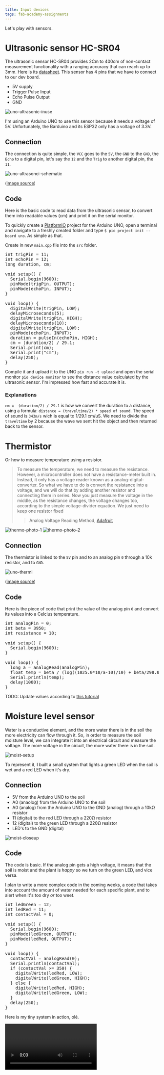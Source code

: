 ```yaml
---
title: Input devices
tags: fab-academy-assignments
---
```


Let's play with sensors.

# Ultrasonic sensor HC-SR04

The ultrasonic sensor HC-SR04 provides 2Cm to 400cm of non-contact measurement functionality with a ranging accuracy that can reach up to 3mm. Here is its [datasheet](https://cdn.sparkfun.com/datasheets/Sensors/Proximity/HCSR04.pdf). This sensor has 4 pins that we have to connect to our dev board.

- 5V supply
- Trigger Pulse Input
- Echo Pulse Output
- GND

![uno-ultrasonic-inuse](uno-ultrasonic-inuse.jpg)

I'm using an Arduino UNO to use this sensor because it needs a voltage of 5V. Unfortunately, the Barduino and its ESP32 only has a voltage of 3.3V.

## Connection

The connection is quite simple, the `VCC` goes to the `5V`, the `GND` to the `GND`, the `Echo` to a digital pin, let's say the `12` and the `Trig` to another digital pin, the `11`.

![uno-ultrasonci-schematic](uno-ultrasonic.jpg)

([image source](https://randomnerdtutorials.com/complete-guide-for-ultrasonic-sensor-hc-sr04/))
## Code

Here is the basic code to read data from the ultrasonic sensor, to convert them into readable values (cm) and print it on the serial monitor.

To quickly create a [PlatformIO](https://platformio.org/) project for the Arduino UNO, open a terminal and navigate to a freshly created folder and type `$ pio project init --board uno`. As simple as that.

Create in new `main.cpp` file into the `src` folder.

<pre>
int trigPin = 11;
int echoPin = 12;
long duration, cm;

void setup() {
  Serial.begin(9600);
  pinMode(trigPin, OUTPUT);
  pinMode(echoPin, INPUT);
}

void loop() {
  digitalWrite(trigPin, LOW);
  delayMicroseconds(5);
  digitalWrite(trigPin, HIGH);
  delayMicroseconds(10);
  digitalWrite(trigPin, LOW);
  pinMode(echoPin, INPUT);
  duration = pulseIn(echoPin, HIGH);
  cm = (duration/2) / 29.1;
  Serial.print(cm);
  Serial.print("cm");
  delay(250);
}
</pre>

Compile it and upload it to the UNO `pio run -t upload` and open the serial monitor `pio device monitor` to see the distance value calculated by the ultrasonic sensor. I'm impressed how fast and accurate it is.

### Explanations

`cm =  (duration/2) / 29.1` is how we convert the duration to a distance, using a formula: `distance = (traveltime/2) * speed of sound`. The speed of sound is `343m/s` wich is equal to 1/29.1 cm/uS. We need to divide the `traveltime` by 2 because the wave we sent hit the object and then returned back to the sensor.


# Thermistor

Or how to measure temperature using a resistor.

> To measure the temperature, we need to measure the resistance. However, a microcontroller does not have a resistance-meter built in. Instead, it only has a voltage reader known as a analog-digital-converter. So what we have to do is convert the resistance into a voltage, and we will do that by adding another resistor and connecting them in series. Now you just measure the voltage in the middle, as the resistance changes, the voltage changes too, according to the simple voltage-divider equation. We just need to keep one resistor fixed
> > Analog Voltage Reading Method, [Adafruit](https://learn.adafruit.com/thermistor/using-a-thermistor)

![thermo-photo-1](uno-thermo-photo-1.jpg)
![thermo-photo-2](uno-thermo-photo-2.jpg)

## Connection

The thermistor is linked to the `5V` pin and to an analog pin `0` through a 10k resistor, and to `GND`.

![uno-thermi](uno-thermi.png)

([image source](https://learn.adafruit.com/thermistor/using-a-thermistor))

## Code

Here is the piece of code that print the value of the analog pin `0` and convert its values into a Celcius temperature.

<pre>
int analogPin = 0;
int beta = 3950;
int resistance = 10;

void setup() {
  Serial.begin(9600);
}

void loop() {
  long a = analogRead(analogPin);
  float temp = beta / (log((1025.0*10/a-10)/10) + beta/298.0)-273.0;
  Serial.println(temp);
  delay(1000);
}
</pre>

TODO: Update values according to [this tutorial](https://computers.tutsplus.com/tutorials/how-to-read-temperatures-with-arduino--mac-53714)


# Moisture level sensor

Water is a conductive element, and the more water there is in the soil the more electricity can flow through it. So, in order to measure the soil moisture level, we can integrate it into an electrical circuit and measure the voltage. The more voltage in the circuit, the more water there is in the soil.

![moist-setup](moist-setup.jpg)

To represent it, I built a small system that lights a green LED when the soil is wet and a red LED when it's dry.

## Connection

- 5V from the Arduino UNO to the soil
- A0 (anaolog) from the Arduino UNO to the soil
- A0 (analog) from the Arduino UNO to the GND (analog) through a 10kΩ resistor
- 11 (digital) to the red LED through a 220Ω resistor
- 12 (digital) to the green LED through a 220Ω resistor
- LED's to the GND (digital)


![moist-closeup](moist-closeup.jpg)

## Code

The code is basic. If the analog pin gets a high voltage, it means that the soil is moist and the plant is *happy* so we turn on the green LED, and vice versa.

I plan to write a more complex code in the coming weeks, a code that takes into account the amount of water needed for each specific plant, and to alert when it's too dry *or* too weet.

<pre>
int ledGreen = 12;
int ledRed = 11;
int contactVal = 0;

void setup() {
  Serial.begin(9600);
  pinMode(ledGreen, OUTPUT);
  pinMode(ledRed, OUTPUT);
}

void loop() {
  contactVal = analogRead(0);
  Serial.println(contactVal);
  if (contactVal >= 350) {
    digitalWrite(ledRed, LOW);
    digitalWrite(ledGreen, HIGH);
  } else {
    digitalWrite(ledRed, HIGH);
    digitalWrite(ledGreen, LOW);
  }
  delay(250);
}
</pre>

Here is my tiny system in action, olé.

<video><source src="moist-test.mp4"</video>

